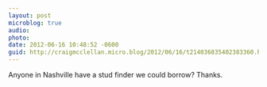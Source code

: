 ```yaml
---
layout: post
microblog: true
audio: 
photo: 
date: 2012-06-16 10:48:52 -0600
guid: http://craigmcclellan.micro.blog/2012/06/16/t214036835402383360.html
---
```

Anyone in Nashville have a stud finder we could borrow? Thanks.
